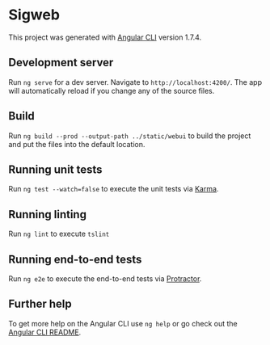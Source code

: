 # Sigweb

This project was generated with [Angular CLI](https://github.com/angular/angular-cli) version 1.7.4.

## Development server

Run `ng serve` for a dev server. Navigate to `http://localhost:4200/`. The app will automatically
reload if you change any of the source files.

## Build

Run `ng build --prod --output-path ../static/webui` to build the project and put the files into the
default location.

## Running unit tests

Run `ng test --watch=false` to execute the unit tests via [Karma](https://karma-runner.github.io).

## Running linting

Run `ng lint` to execute `tslint`

## Running end-to-end tests

Run `ng e2e` to execute the end-to-end tests via [Protractor](http://www.protractortest.org/).

## Further help

To get more help on the Angular CLI use `ng help` or go check out the
[Angular CLI README](https://github.com/angular/angular-cli/blob/master/README.md).
